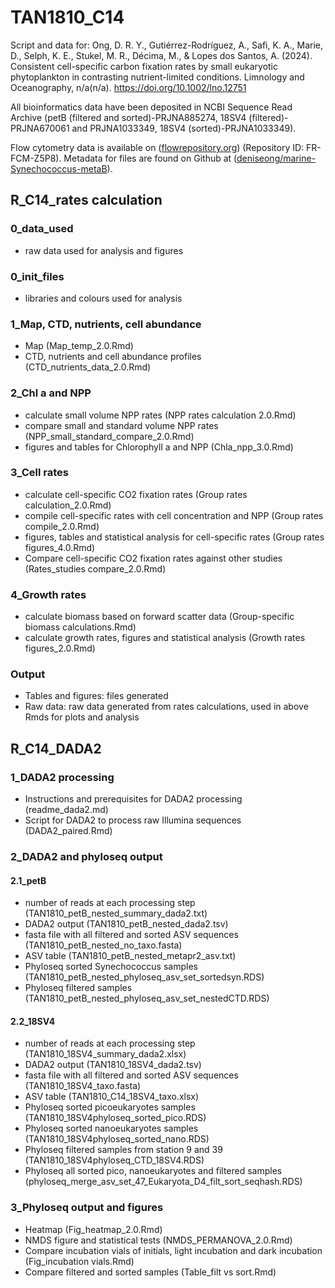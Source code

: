 # TAN1810_C14

Script and data for: Ong, D. R. Y., Gutiérrez-Rodríguez, A., Safi, K. A., Marie, D., Selph, K. E., Stukel, M. R., Décima, M., & Lopes dos Santos, A. (2024). Consistent cell-specific carbon fixation rates by small eukaryotic phytoplankton in contrasting nutrient-limited conditions. Limnology and Oceanography, n/a(n/a). https://doi.org/10.1002/lno.12751


All bioinformatics data have been deposited in NCBI Sequence Read Archive (petB (filtered and sorted)-PRJNA885274, 18SV4 (filtered)-PRJNA670061 and PRJNA1033349, 18SV4 (sorted)-PRJNA1033349).

Flow cytometry data is available on ([flowrepository.org](https://http://flowrepository.org/experiments/1773)) (Repository ID: FR-FCM-Z5P8). Metadata for files are found on Github at ([deniseong/marine-Synechococcus-metaB](https://github.com/deniseong/marine-Synechococcus-metaB/tree/main/7_FCM%20files%20metadata)). 

## R_C14_rates calculation

### 0_data_used
- raw data used for analysis and figures

### 0_init_files
- libraries and colours used for analysis

### 1_Map, CTD, nutrients, cell abundance
- Map (Map_temp_2.0.Rmd)
- CTD, nutrients and cell abundance profiles (CTD_nutrients_data_2.0.Rmd)

### 2_Chl a and NPP
- calculate small volume NPP rates (NPP rates calculation 2.0.Rmd)
- compare small and standard volume NPP rates (NPP_small_standard_compare_2.0.Rmd)
- figures and tables for Chlorophyll a and NPP (Chla_npp_3.0.Rmd)

### 3_Cell rates
- calculate cell-specific CO2 fixation rates (Group rates calculation_2.0.Rmd)
- compile cell-specific rates with cell concentration and NPP (Group rates compile_2.0.Rmd)
- figures, tables and statistical analysis for cell-specific rates (Group rates figures_4.0.Rmd)
- Compare cell-specific CO2 fixation rates against other studies (Rates_studies compare_2.0.Rmd)

### 4_Growth rates
- calculate biomass based on forward scatter data (Group-specific biomass calculations.Rmd)
- calculate growth rates, figures and statistical analysis (Growth rates figures_2.0.Rmd)

### Output
- Tables and figures: files generated
- Raw data: raw data generated from rates calculations, used in above Rmds for plots and analysis

## R_C14_DADA2

### 1_DADA2 processing
- Instructions and prerequisites for DADA2 processing (readme_dada2.md)
- Script for DADA2 to process raw Illumina sequences (DADA2_paired.Rmd)

### 2_DADA2 and phyloseq output

#### 2.1_petB
- number of reads at each processing step (TAN1810_petB_nested_summary_dada2.txt)
- DADA2 output (TAN1810_petB_nested_dada2.tsv)
- fasta file with all filtered and sorted ASV sequences (TAN1810_petB_nested_no_taxo.fasta)
- ASV table (TAN1810_petB_nested_metapr2_asv.txt)
- Phyloseq sorted Synechococcus samples (TAN1810_petB_nested_phyloseq_asv_set_sortedsyn.RDS)
- Phyloseq filtered samples (TAN1810_petB_nested_phyloseq_asv_set_nestedCTD.RDS)

#### 2.2_18SV4
- number of reads at each processing step (TAN1810_18SV4_summary_dada2.xlsx)
- DADA2 output (TAN1810_18SV4_dada2.tsv)
- fasta file with all filtered and sorted ASV sequences (TAN1810_18SV4_taxo.fasta)
- ASV table (TAN1810_C14_18SV4_taxo.xlsx)
- Phyloseq sorted picoeukaryotes samples (TAN1810_18SV4phyloseq_sorted_pico.RDS)
- Phyloseq sorted nanoeukaryotes samples (TAN1810_18SV4phyloseq_sorted_nano.RDS)
- Phyloseq filtered samples from station 9 and 39 (TAN1810_18SV4phyloseq_CTD_18SV4.RDS)
- Phyloseq all sorted pico, nanoeukaryotes and filtered samples (phyloseq_merge_asv_set_47_Eukaryota_D4_filt_sort_seqhash.RDS)

### 3_Phyloseq output and figures
- Heatmap (Fig_heatmap_2.0.Rmd)
- NMDS figure and statistical tests (NMDS_PERMANOVA_2.0.Rmd)
- Compare incubation vials of initials, light incubation and dark incubation (Fig_incubation vials.Rmd)
- Compare filtered and sorted samples (Table_filt vs sort.Rmd)
